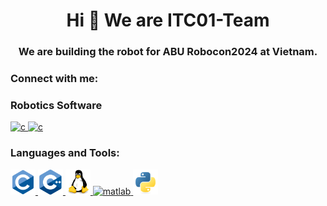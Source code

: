 <h1 align="center">Hi 👋 We are ITC01-Team</h1>
<h3 align="center">We are building the robot for ABU Robocon2024 at Vietnam.</h3>

<h3 align="left">Connect with me:</h3>
<p align="left">
</p>


<h3 align="left"> Robotics Software </h3>
<p align="left"> <a href="https://www.st.com/content/st_com/en.html" target="_blank" rel="noreferrer"> <img src="https://wiki.stmicroelectronics.cn/stm32mcu/nsfr_img_auth.php/4/4e/STM32.png" alt="c" width="50" height="50" /> </a> <a href="https://docs.ros.org" target="_blank" rel="noreferrer"> <img src="https://www.therobotreport.com/wp-content/uploads/2023/05/IronIrwiniLogo.jpg" alt="c" width="50" height="50" /> </a> </p>

<h3 align="left">Languages and Tools:</h3>
<p align="left"> <a href="https://www.cprogramming.com/" target="_blank" rel="noreferrer"> <img src="https://raw.githubusercontent.com/devicons/devicon/master/icons/c/c-original.svg" alt="c" width="40" height="40"/> </a> <a href="https://www.w3schools.com/cpp/" target="_blank" rel="noreferrer"> <img src="https://raw.githubusercontent.com/devicons/devicon/master/icons/cplusplus/cplusplus-original.svg" alt="cplusplus" width="40" height="40"/> </a> <a href="https://www.linux.org/" target="_blank" rel="noreferrer"> <img src="https://raw.githubusercontent.com/devicons/devicon/master/icons/linux/linux-original.svg" alt="linux" width="40" height="40"/> </a> <a href="https://www.mathworks.com/" target="_blank" rel="noreferrer"> <img src="https://upload.wikimedia.org/wikipedia/commons/2/21/Matlab_Logo.png" alt="matlab" width="40" height="40"/> </a> <a href="https://www.python.org" target="_blank" rel="noreferrer"> <img src="https://raw.githubusercontent.com/devicons/devicon/master/icons/python/python-original.svg" alt="python" width="40" height="40"/> </a> </p>
